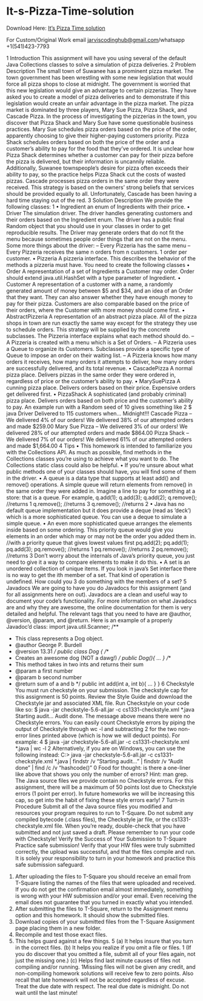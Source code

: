 # It-s-Pizza-Time-solution

Download Here: [It’s Pizza Time solution](https://jarviscodinghub.com/assignment/its-pizza-time-solution/)

For Custom/Original Work email jarviscodinghub@gmail.com/whatsapp +1(541)423-7793

1 Introduction
This assignment will have you using several of the default Java Collections classes to solve a
simulation of pizza deliveries.
2 Problem Description
The small town of Suwanee has a prominent pizza market. The town government has been
wrestling with some new legislation that would force all pizza shops to close at midnight. The
government is worried that this new legislation would give an advantage to certain pizzerias. They
have asked you to create a model of pizza deliveries and to demonstrate if this legislation would
create an unfair advantage in the pizza market. The pizza market is dominated by three players,
Mary Sue Pizza, Pizza Shack, and Cascade Pizza.
In the process of investigating the pizzerias in the town, you discover that Pizza Shack and Mary
Sue have some questionable business practices.
Mary Sue schedules pizza orders based on the price of the order, apparently choosing to give their
higher-paying customers priority.
Pizza Shack schedules orders based on both the price of the order and a customer’s ability to pay
for the food that they’ve ordered. It is unclear how Pizza Shack determines whether a customer
can pay for their pizza before the pizza is delivered, but their information is uncannily reliable.
Additionally, Suwanee townspeople’s desire for pizza often exceeds their ability to pay, so the
practice helps Pizza Shack cut the costs of wasted pizzas.
Cascade processes pizza orders in the same order they were received. This strategy is based on the
owners’ strong beliefs that services should be provided equally to all. Unfortunately, Cascade has
been having a hard time staying out of the red.
3 Solution Description
We provide the following classes:
1
• Ingredient an enum of Ingredients with their price.
• Driver The simulation driver. The driver handles generating customers and their orders
based on the Ingredient enum. The driver has a public final Random object that you
should use in your classes in order to get reproducible results. The Driver may generate
orders that do not fit the menu because sometimes people order things that are not on the
menu. Some more things about the driver:
– Every Pizzeria has the same menu
– Every Pizzeria receives the same n orders from n customers. 1 order per customer.
• Pizzeria A pizzeria interface. This describes the behavior of the methods a pizzeria must
have.
You need to create the following classes
• Order A representation of a set of Ingredients a Customer may order. Order should
extend java.util.HashSet with a type parameter of Ingredient.
• Customer A representation of a customer with a name, a randomly generated amount of
money between $5 and $34, and an idea of an Order that they want. They can also answer
whether they have enough money to pay for their pizza. Customers are also comparable
based on the price of their orders, where the Customer with more money should come
first.
• AbstractPizzeria A representation of an abstract pizza place. All of the pizza shops in
town are run exactly the same way except for the strategy they use to schedule orders. This
strategy will be supplied by the concrete subclasses. The Pizzeria interface explains what
each method should do.
– A Pizzeria is created with a menu which is a Set of Orders.
– A Pizzeria uses a Queue to organize its Customers. Subclasses provide a specific type
of Queue to impose an order on their waiting list.
– A Pizzeria knows how many orders it receives, how many orders it attempts to deliver,
how many orders are successfully delivered, and its total revenue.
• CascadePizza A normal pizza place. Delivers pizzas in the same order they were ordered
in, regardless of price or the customer’s ability to pay.
• MarySuePizza A cunning pizza place. Delivers orders based on their price. Expensive
orders get delivered first.
• PizzaShack A sophisticated (and probably criminal) pizza place. Delivers orders based
on both price and the customer’s ability to pay.
An example run with a Random seed of 10 gives something like
2
$ java Driver
Delivered to 115 customers when…
Midnight!!!
Cascade Pizza
– We delivered 4% of our orders! We delivered 38% of our attempted orders and made $259.00
Mary Sue Pizza
– We delivered 3% of our orders! We delivered 28% of our attempted orders and made $864.00
Pizza Shack
– We delivered 7% of our orders! We delivered 61% of our attempted orders and made $1,664.00
4 Tips
• This homework is intended to familiarize you with the Collections API. As much as possible,
find methods in the Collections classes you’re using to achieve what you want to do. The
Collections static class could also be helpful.
• If you’re unsure about what public methods one of your classes should have, you will find
some of them in the driver.
• A queue is a data type that supports at least add() and remove() operations. A simple
queue will return elements from remove() in the same order they were added in. Imagine
a line to pay for something at a store: that is a queue. For example,
q.add(1);
q.add(3);
q.add(2);
q.remove(); //returns 1
q.remove(); //returns 3
q.remove(); //returns 2
• Java has no default queue implementation but it does provide a deque (read as ’deck’) which
is a more sophisticated queue. You can use a deque to simulate a simple queue.
• An even more sophisticated queue arranges the elements inside based on some ordering.
This priority queue would give you elements in an order which may or may not be the order
you added them in.
//with a priority queue that gives lowest values first
pq.add(2);
pq.add(1);
pq.add(3);
pq.remove(); //returns 1
pq.remove(); //returns 2
pq.remove(); //returns 3
Don’t worry about the internals of Java’s priority queue, you just need to give it a way to
compare elements to make it do this.
• A set is an unordered collection of unique items. If you look in java’s Set interface there is
no way to get the ith member of a set. That kind of operation is undefined. How could you
3
do something with the members of a set?
5 Javadocs
We are going to have you do Javadocs for this assignment (and for all assignments here on out).
Javadocs are a clean and useful way to document your code’s functionality. For more information on what Javadocs are and why they are awesome, the online documentation for them is
very detailed and helpful. The relevant tags that you need to have are @author, @version,
@param, and @return. Here is an example of a properly Javadoc’d class:
import java.util.Scanner;
/**
* This class represents a Dog object.
* @author George P. Burdell
* @version 13.31
*/
public class Dog {
/**
* Creates an awesome dog (NOT a dawg!)
*/
public Dog(){
…
}
/**
* This method takes in two ints and returns their sum
* @param a first number
* @param b second number
* @return sum of a and b
*/
public int add(int a, int b){
…
}
}
6 Checkstyle
You must run checkstyle on your submission. The checkstyle cap for this assignment is 50 points.
Review the Style Guide and download the Checkstyle jar and associated XML file. Run Checkstyle
on your code like so:
$ java -jar checkstyle-5.6-all.jar -c cs1331-checkstyle.xml *.java
Starting audit…
Audit done.
The message above means there were no Checkstyle errors. You can easily count Checkstyle errors
by piping the output of Checkstyle through wc -l and subtracting 2 for the two non-error lines
printed above (which is how we will deduct points). For example:
4
$ java -jar checkstyle-5.6-all.jar -c cs1331-checkstyle.xml *.java | wc -l
2
Alternatively, if you are on Windows, you can use the following instead:
C:\> java -jar checkstyle-5.6-all.jar -c cs1331-checkstyle.xml *.java | findstr /v “Starting
audit…” | findstr /v “Audit done” | find /c /v “hashcode()”
0
Food for thought: is there a one-liner like above that shows you only the number of
errors? Hint: man grep.
The Java source files we provide contain no Checkstyle errors. For this assignment, there will be a
maximum of 50 points lost due to Checkstyle errors (1 point per error). In future homeworks we
will be increasing this cap, so get into the habit of fixing these style errors early!
7 Turn-in Procedure
Submit all of the Java source files you modified and resources your program requires to run to
T-Square. Do not submit any compiled bytecode (.class files), the Checkstyle jar file, or the
cs1331-checkstyle.xml file. When you’re ready, double-check that you have submitted
and not just saved a draft.
Please remember to run your code with Checkstyle!
Verify the Success of Your Submission to T-Square
Practice safe submission! Verify that your HW files were truly submitted correctly, the upload
was successful, and that the files compile and run. It is solely your responsibility to turn in your
homework and practice this safe submission safeguard.
1. After uploading the files to T-Square you should receive an email from T-Square listing the
names of the files that were uploaded and received. If you do not get the confirmation email
almost immediately, something is wrong with your HW submission and/or your email. Even
receiving the email does not guarantee that you turned in exactly what you intended.
2. After submitting the files to T-Square, return to the Assignment menu option and this homework. It should show the submitted files.
3. Download copies of your submitted files from the T-Square Assignment page placing them
in a new folder.
4. Recompile and test those exact files.
5. This helps guard against a few things.
5
(a) It helps insure that you turn in the correct files.
(b) It helps you realize if you omit a file or files. 1
(If you do discover that you omitted a
file, submit all of your files again, not just the missing one.)
(c) Helps find last minute causes of files not compiling and/or running.
1Missing files will not be given any credit, and non-compiling homework solutions will receive few to zero points.
Also recall that late homework will not be accepted regardless of excuse. Treat the due date with respect. The real due
date is midnight. Do not wait until the last minute!

